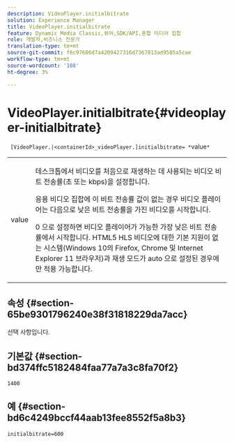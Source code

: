 ```yaml
---
description: VideoPlayer.initialbitrate
solution: Experience Manager
title: VideoPlayer.initialbitrate
feature: Dynamic Media Classic,뷰어,SDK/API,혼합 미디어 집합
role: 개발자,비즈니스 전문가
translation-type: tm+mt
source-git-commit: f6c97606d7a4209427316d7367013ad9585a5cae
workflow-type: tm+mt
source-wordcount: '108'
ht-degree: 3%

---
```



# VideoPlayer.initialbitrate{#videoplayer-initialbitrate}

` [VideoPlayer.|<containerId>_videoPlayer.]initialbitrate= *`value`*`

<table id="table_6B56976AEADA440A9A6BC9C4F65D4ADA"> 
 <tbody> 
  <tr> 
   <td colname="col1"> <p> <span class="codeph"> <span class="varname"> value  </span> </span> </p> </td> 
   <td colname="col2"> <p>데스크톱에서 비디오를 처음으로 재생하는 데 사용되는 비디오 비트 전송률(초 또는 kbps)을 설정합니다. </p> <p>응용 비디오 집합에 이 비트 전송률 값이 없는 경우 비디오 플레이어는 다음으로 낮은 비트 전송률을 가진 비디오를 시작합니다. </p> <p><span class="codeph"> 0 </span>으로 설정하면 비디오 플레이어가 가능한 가장 낮은 비트 전송률에서 시작합니다. HTML5 HLS 비디오에 대한 기본 지원이 없는 시스템(Windows 10의 Firefox, Chrome 및 Internet Explorer 11 브라우저)과 재생 모드가 <span class="codeph"> auto </span>으로 설정된 경우에만 적용 가능합니다. </p> </td> 
  </tr> 
 </tbody> 
</table>

## 속성 {#section-65be9301796240e38f31818229da7acc}

선택 사항입니다.

## 기본값 {#section-bd374ffc5182484faa77a7a3c8fa70f2}

`1400`

## 예 {#section-bd6c4249bccf44aab13fee8552f5a8b3}

`initialbitrate=600`
